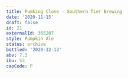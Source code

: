 ```yaml
---
title: Pumking Clone - Southern Tier Brewing
date: '2020-11-15'
draft: false
id: 21
externalId: 365207
style: Pumpkin Ale
status: archive
bottled: '2020-12-13'
abv: 7.3
ibu: 53
capCode: P
---
```

